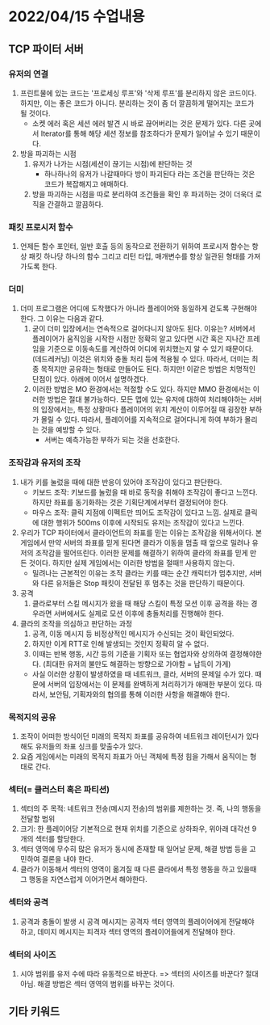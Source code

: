 # 2022/04/15 수업내용
## TCP 파이터 서버

### 유저의 연결
1. 프린트물에 있는 코드는 '프로세싱 루프'와 '삭제 루프'를 분리하지 않은 코드이다. 하지만, 이는 좋은 코드가 아니다. 분리하는 것이 좀 더 깔끔하게 떨어지는 코드가 될 것이다.
    * 소켓 에러 혹은 세션 에러 발견 시 바로 끊어버리는 것은 문제가 있다. 다른 곳에서 Iterator를 통해 해당 세션 정보를 참조하다가 문제가 일어날 수 있기 때문이다.
2. 방을 파괴하는 시점
    1) 유저가 나가는 시점(세션이 끊기는 시점)에 판단하는 것
        * 하나하나의 유저가 나갈때마다 방이 파괴된다 라는 조건을 판단하는 것은 코드가 복잡해지고 애매하다.
    2) 방을 파괴하는 시점을 따로 분리하여 조건들을 확인 후 파괴하는 것이 더욱더 로직을 간결하고 깔끔하다.

### 패킷 프로시저 함수
1. 언제든 함수 포인터, 일반 호출 등의 동작으로 전환하기 위하여 프로시저 함수는 항상 패킷 하나당 하나의 함수 그리고 리턴 타입, 매개변수를 항상 일관된 형태를 가져가도록 한다.

### 더미
1. 더미 프로그램은 어디에 도착했다가 아니라 플레이어와 동일하게 걷도록 구현해야 한다. 그 이유는 다음과 같다.
    1) 굳이 더미 입장에서는 연속적으로 걸어다니지 않아도 된다. 이유는? 서버에서 플레이어가 움직임을 시작한 시점만 정확히 알고 있다면 시간 혹은 지나간 프레임을 기준으로 이동속도를 계산하여 어디에 위치했는지 알 수 있기 때문이다.(데드레커닝) 이것은 위치와 충돌 처리 등에 적용될 수 있다. 따라서, 더미는 최종 목적지만 공유하는 형태로 만들어도 된다. 하지만! 이같은 방법은 치명적인 단점이 있다. 아래에 이어서 설명하겠다.
    2) 이러한 방법은 MO 환경에서는 적절할 수도 있다. 하지만 MMO 환경에서는 이러한 방법은 절대 불가능하다. 모든 맵에 있는 유저에 대하여 처리해야하는 서버의 입장에서는, 특정 상황마다 플레이어의 위치 계산이 이루어질 때 굉장한 부하가 몰릴 수 있다. 따라서, 플레이어를 지속적으로 걸어다니게 하여 부하가 몰리는 것을 예방할 수 있다.
       * 서버는 예측가능한 부하가 되는 것을 선호한다. 

### 조작감과 유저의 조작
1. 내가 키를 눌렀을 때에 대한 반응이 있어야 조작감이 있다고 판단한다.
    * 키보드 조작: 키보드를 눌렀을 때 바로 동작을 취해야 조작감이 좋다고 느낀다. 하지만 좌표를 동기화하는 것은 기획단계에서부터 결정되어야 한다.
    * 마우스 조작: 클릭 지점에 이펙트만 띄어도 조작감이 있다고 느낌. 실제로 클릭에 대한 행위가 500ms 이후에 시작되도 유저는 조작감이 있다고 느낀다.
2. 우리가 TCP 파이터에서 클라이언트의 좌표를 믿는 이유는 조작감을 위해서이다. 본 게임에서 만약 서버의 좌표를 믿게 된다면 클라가 이동을 멈출 때 앞으로 밀려나 유저의 조작감을 떨어뜨린다. 이러한 문제를 해결하기 위하여 클라의 좌표를 믿게 만든 것이다. 하지만 실제 게임에서는 이러한 방법을 절때!! 사용하지 않는다.
    * 밀려나는 근본적인 이유는 조작 클라는 키를 때는 순간 캐릭터가 멈추지만, 서버와 다른 유저들은 Stop 패킷이 전달된 후 멈추는 것을 판단하기 때문이다.
3. 공격
    1) 클라로부터 스킬 메시지가 왔을 때 해당 스킬이 특정 모션 이후 공격을 하는 경우라면 서버에서도 실제로 모션 이후에 충돌처리를 진행해야 한다.
4. 클라의 조작을 의심하고 판단하는 과정
    1) 공격, 이동 메시지 등 비정상적인 메시지가 수신되는 것이 확인되었다.
    2) 하지만 이게 RTT로 인해 발생되는 것인지 정확히 알 수 없다.
    3) 이때는 반복 행동, 시간 등의 기준을 기획자 또는 협업자와 상의하여 결정해야한다. (최대한 유저의 불만도 해결하는 방향으로 가야함 = 납득이 가게)
    * 사실 이러한 상황이 발생하였을 때 네트워크, 클라, 서버의 문제일 수가 있다. 때문에 서버의 입장에서는 이 문제를 완벽하게 처리하기가 애매한 부분이 있다. 따라서, 보안팀, 기획자와의 협의를 통해 이러한 사항을 해결해야 한다.

### 목적지의 공유
1. 조작이 어떠한 방식이던 미래의 목적지 좌표를 공유하여 네트워크 레이턴시가 있다해도 유저들의 좌표 싱크를 맞출수가 있다.
2. 요즘 게임에서는 미래의 목적지 좌표가 아닌 객체에 특정 힘을 가해서 움직이는 형태로 간다.

### 섹터(= 클러스터 혹은 파티션)
1. 섹터의 주 목적: 네트워크 전송(메시지 전송)의 범위를 제한하는 것. 즉, 나의 행동을 전달할 범위
2. 크기: 한 플레이어당 기본적으로 현재 위치를 기준으로 상하좌우, 위아래 대각선 9개의 섹터를 할당한다.
3. 섹터 영역에 무수히 많은 유저가 동시에 존재할 때 일어날 문제, 해결 방법 등을 고민하여 결론을 내야 한다.
4. 클라가 이동해서 섹터의 영역이 옮겨질 때 다른 클라에서 특정 행동을 하고 있을때 그 행동을 자연스럽게 이어가면서 해야한다.

### 섹터와 공격
1. 공격과 충돌이 발생 시 공격 메시지는 공격자 섹터 영역의 플레이어에게 전달해야 하고, 데미지 메시지는 피격자 섹터 영역의 플레이어들에게 전달해야 한다.

### 섹터의 사이즈
1. 시야 범위를 유저 수에 따라 유동적으로 바꾼다. => 섹터의 사이즈를 바꾼다? 절대 아님. 해결 방법은 섹터 영역의 범위를 바꾸는 것이다.

## 기타 키워드
### 
